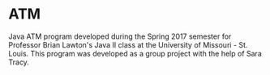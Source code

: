 # ATM
Java ATM program developed during the Spring 2017 semester for Professor Brian Lawton's Java II class at the University of Missouri - St. Louis. 
This program was developed as a group project with the help of Sara Tracy.
